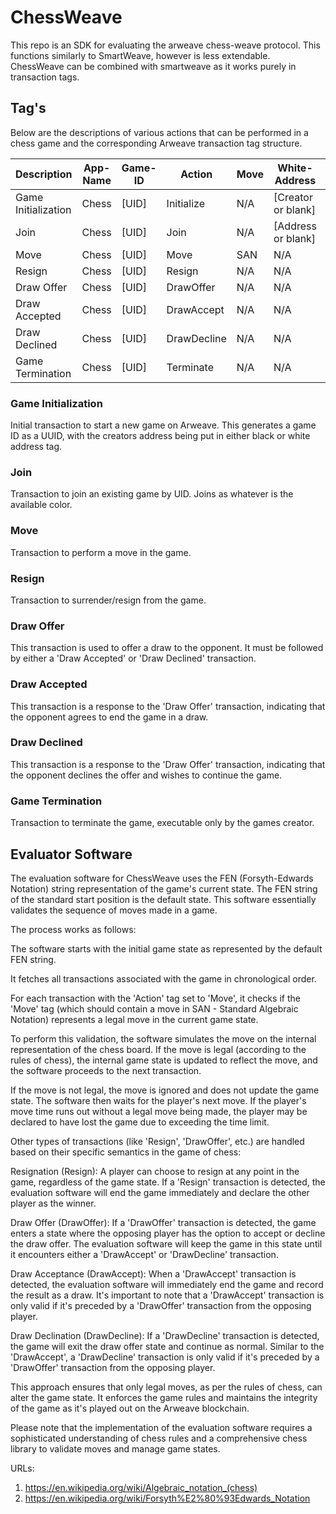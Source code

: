 # ChessWeave
This repo is an SDK for evaluating the arweave chess-weave protocol. This functions similarly to SmartWeave, however is less extendable. ChessWeave can be combined with smartweave as it works purely in transaction tags.

## Tag's

Below are the descriptions of various actions that can be performed in a chess game and the corresponding Arweave transaction tag structure.

| Description         | App-Name | Game-ID |    Action   |  Move  |  White-Address       |  Black-Address       |
|---------------------|----------|---------|-------------|--------|----------------------|----------------------|
| Game Initialization | Chess    | [UID]   | Initialize  |  N/A   | [Creator or blank]   | [Creator or blank]   | 
| Join                | Chess    | [UID]   |    Join     |  N/A   | [Address or blank]   | [Address or blank]   |
| Move                | Chess    | [UID]   |    Move     |  SAN   |         N/A          |          N/A         |
| Resign              | Chess    | [UID]   |   Resign    |  N/A   |         N/A          |          N/A         |
| Draw Offer          | Chess    | [UID]   |  DrawOffer  |  N/A   |         N/A          |          N/A         |
| Draw Accepted       | Chess    | [UID]   |  DrawAccept |  N/A   |         N/A          |          N/A         |
| Draw Declined       | Chess    | [UID]   | DrawDecline |  N/A   |         N/A          |          N/A         |
| Game Termination    | Chess    | [UID]   |  Terminate  |  N/A   |         N/A          |          N/A         |

### Game Initialization

Initial transaction to start a new game on Arweave. This generates a game ID as a UUID, with the creators address being put in either black or white address tag.

### Join

Transaction to join an existing game by UID. Joins as whatever is the available color.

### Move

Transaction to perform a move in the game.

### Resign

Transaction to surrender/resign from the game.

### Draw Offer

This transaction is used to offer a draw to the opponent. It must be followed by either a 'Draw Accepted' or 'Draw Declined' transaction.

### Draw Accepted

This transaction is a response to the 'Draw Offer' transaction, indicating that the opponent agrees to end the game in a draw.

### Draw Declined

This transaction is a response to the 'Draw Offer' transaction, indicating that the opponent declines the offer and wishes to continue the game.

### Game Termination

Transaction to terminate the game, executable only by the games creator.

## Evaluator Software
The evaluation software for ChessWeave uses the FEN (Forsyth-Edwards Notation) string representation of the game's current state. The FEN string of the standard start position is the default state. This software essentially validates the sequence of moves made in a game.

The process works as follows:

The software starts with the initial game state as represented by the default FEN string.

It fetches all transactions associated with the game in chronological order.

For each transaction with the 'Action' tag set to 'Move', it checks if the 'Move' tag (which should contain a move in SAN - Standard Algebraic Notation) represents a legal move in the current game state.

To perform this validation, the software simulates the move on the internal representation of the chess board. If the move is legal (according to the rules of chess), the internal game state is updated to reflect the move, and the software proceeds to the next transaction.

If the move is not legal, the move is ignored and does not update the game state. The software then waits for the player's next move. If the player's move time runs out without a legal move being made, the player may be declared to have lost the game due to exceeding the time limit.

Other types of transactions (like 'Resign', 'DrawOffer', etc.) are handled based on their specific semantics in the game of chess:

  Resignation (Resign): A player can choose to resign at any point in the game, regardless of the game state. If a 'Resign' transaction is detected, the evaluation software will end the game immediately and declare the other   player as the winner.

  Draw Offer (DrawOffer): If a 'DrawOffer' transaction is detected, the game enters a state where the opposing player has the option to accept or decline the draw offer. The evaluation software will keep the game in this    state until it encounters either a 'DrawAccept' or 'DrawDecline' transaction.

  Draw Acceptance (DrawAccept): When a 'DrawAccept' transaction is detected, the evaluation software will immediately end the game and record the result as a draw. It's important to note that a 'DrawAccept' transaction is   only valid if it's preceded by a 'DrawOffer' transaction from the opposing player.

  Draw Declination (DrawDecline): If a 'DrawDecline' transaction is detected, the game will exit the draw offer state and continue as normal. Similar to the 'DrawAccept', a 'DrawDecline' transaction is only valid if it's   preceded by a 'DrawOffer' transaction from the opposing player.

This approach ensures that only legal moves, as per the rules of chess, can alter the game state. It enforces the game rules and maintains the integrity of the game as it's played out on the Arweave blockchain.

Please note that the implementation of the evaluation software requires a sophisticated understanding of chess rules and a comprehensive chess library to validate moves and manage game states.



URLs:
1. https://en.wikipedia.org/wiki/Algebraic_notation_(chess)
2. https://en.wikipedia.org/wiki/Forsyth%E2%80%93Edwards_Notation


